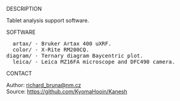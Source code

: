 
DESCRIPTION

Tablet analysis support software.

SOFTWARE
<pre>
  artax/ - Bruker Artax 400 uXRF.
  color/ - X-Rite RM200CQ.
diagram/ - Ternary diagram Baycentric plot.
  leica/ - Leica MZ16FA microscope and DFC490 camera.
</pre>
CONTACT

Author: richard_bruna@nm.cz<br>
Source: https://github.com/KyomaHooin/Kanesh

